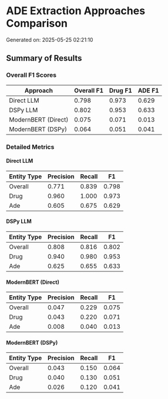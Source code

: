 # ADE Extraction Approaches Comparison

Generated on: 2025-05-25 02:21:10

## Summary of Results

### Overall F1 Scores

| Approach | Overall F1 | Drug F1 | ADE F1 |
|----------|------------|---------|--------|
| Direct LLM | 0.798 | 0.973 | 0.629 |
| DSPy LLM | 0.802 | 0.953 | 0.633 |
| ModernBERT (Direct) | 0.075 | 0.071 | 0.013 |
| ModernBERT (DSPy) | 0.064 | 0.051 | 0.041 |

### Detailed Metrics

#### Direct LLM

| Entity Type | Precision | Recall | F1 |
|-------------|-----------|--------|----|
| Overall | 0.771 | 0.839 | 0.798 |
| Drug | 0.960 | 1.000 | 0.973 |
| Ade | 0.605 | 0.675 | 0.629 |

#### DSPy LLM

| Entity Type | Precision | Recall | F1 |
|-------------|-----------|--------|----|
| Overall | 0.808 | 0.816 | 0.802 |
| Drug | 0.940 | 0.980 | 0.953 |
| Ade | 0.625 | 0.655 | 0.633 |

#### ModernBERT (Direct)

| Entity Type | Precision | Recall | F1 |
|-------------|-----------|--------|----|
| Overall | 0.047 | 0.229 | 0.075 |
| Drug | 0.043 | 0.220 | 0.071 |
| Ade | 0.008 | 0.040 | 0.013 |

#### ModernBERT (DSPy)

| Entity Type | Precision | Recall | F1 |
|-------------|-----------|--------|----|
| Overall | 0.043 | 0.150 | 0.064 |
| Drug | 0.040 | 0.130 | 0.051 |
| Ade | 0.026 | 0.120 | 0.041 |

